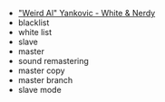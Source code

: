 * ["Weird Al" Yankovic - White & Nerdy](https://www.youtube.com/watch?v=N9qYF9DZPdw)
* blacklist
* white list
* slave
* master
* sound remastering
* master copy
* master branch
* slave mode

